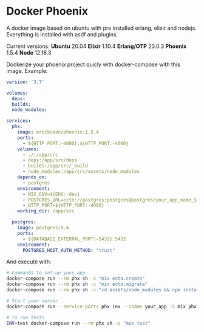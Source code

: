 # Docker Phoenix
A docker image based on ubuntu with pre installed erlang, elixir and nodejs.
Everything is installed with asdf and plugins.

Current versions:
**Ubuntu** 20.04
**Elixir** 1.10.4
**Erlang/OTP** 23.0.3
**Phoenix** 1.5.4
**Node** 12.18.3

Dockerize your phoenix project quicly with docker-compose with this image.
Example:

```yaml
version: '3.7'

volumes:
  deps:
  builds:
  node_modules:

services:
  phx:
    image: erickueen/phoenix:1.5.4
    ports:
      - ${HTTP_PORT:-4000}:${HTTP_PORT:-4000}
    volumes:
      - ./:/app/src
      - deps:/app/src/deps
      - builds:/app/src/_build
      - node_modules:/app/src/assets/node_modules
    depends_on:
      - postgres
    environment:
      - MIX_ENV=${ENV:-dev}
      - POSTGRES_URL=ecto://postgres:postgres@postgres/your_app_name_${ENV:-dev}
      - HTTP_PORT=${HTTP_PORT:-4000}
    working_dir: /app/src

  postgres:
    image: postgres:9.6
    ports:
      - ${DATABASE_EXTERNAL_PORT:-5432}:5432
    environment:
      POSTGRES_HOST_AUTH_METHOD: "trust"
```

And execute with:
```bash
# Commands to set-up your app
docker-compose run --rm phx sh -c "mix ecto.create"
docker-compose run --rm phx sh -c "mix ecto.migrate"
docker-compose run --rm phx sh -c "cd assets/node_modules && npm install"

# Start your server
docker-compose run --service-ports phx iex --sname your_app -S mix phx.server

# To run tests
ENV=test docker-compose run --rm phx sh -c "mix test"
```